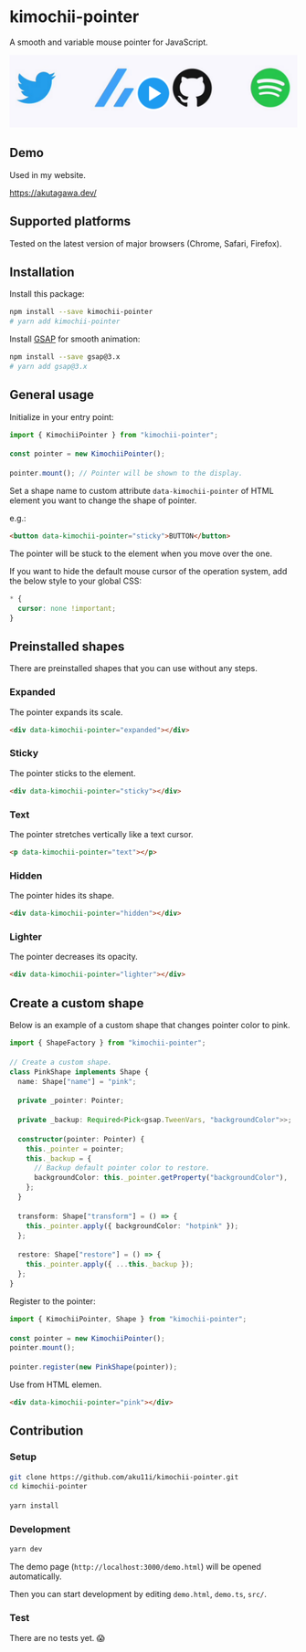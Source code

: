 # kimochii-pointer

A smooth and variable mouse pointer for JavaScript.

[![](./assets/thumbnail.png)](https://twitter.com/aku11i/status/1430803913876271109 "preview (Twitter)")

## Demo

Used in my website.

https://akutagawa.dev/

## Supported platforms

Tested on the latest version of major browsers (Chrome, Safari, Firefox).

## Installation

Install this package:

```sh
npm install --save kimochii-pointer
# yarn add kimochii-pointer
```

Install [GSAP](https://github.com/greensock/GSAP) for smooth animation:

```sh
npm install --save gsap@3.x
# yarn add gsap@3.x
```

## General usage

Initialize in your entry point:

```typescript
import { KimochiiPointer } from "kimochii-pointer";

const pointer = new KimochiiPointer();

pointer.mount(); // Pointer will be shown to the display.
```

Set a shape name to custom attribute `data-kimochii-pointer` of HTML element you want to change the shape of pointer.

e.g.:

```html
<button data-kimochii-pointer="sticky">BUTTON</button>
```

The pointer will be stuck to the element when you move over the one.

If you want to hide the default mouse cursor of the operation system, add the below style to your global CSS:

```css
* {
  cursor: none !important;
}
```

## Preinstalled shapes

There are preinstalled shapes that you can use without any steps.

### Expanded

The pointer expands its scale.

```html
<div data-kimochii-pointer="expanded"></div>
```

### Sticky

The pointer sticks to the element.

```html
<div data-kimochii-pointer="sticky"></div>
```

### Text

The pointer stretches vertically like a text cursor.

```html
<p data-kimochii-pointer="text"></p>
```

### Hidden

The pointer hides its shape.

```html
<div data-kimochii-pointer="hidden"></div>
```

### Lighter

The pointer decreases its opacity.

```html
<div data-kimochii-pointer="lighter"></div>
```

## Create a custom shape

Below is an example of a custom shape that changes pointer color to pink.

```typescript
import { ShapeFactory } from "kimochii-pointer";

// Create a custom shape.
class PinkShape implements Shape {
  name: Shape["name"] = "pink";

  private _pointer: Pointer;

  private _backup: Required<Pick<gsap.TweenVars, "backgroundColor">>;

  constructor(pointer: Pointer) {
    this._pointer = pointer;
    this._backup = {
      // Backup default pointer color to restore.
      backgroundColor: this._pointer.getProperty("backgroundColor"),
    };
  }

  transform: Shape["transform"] = () => {
    this._pointer.apply({ backgroundColor: "hotpink" });
  };

  restore: Shape["restore"] = () => {
    this._pointer.apply({ ...this._backup });
  };
}
```

Register to the pointer:

```typescript
import { KimochiiPointer, Shape } from "kimochii-pointer";

const pointer = new KimochiiPointer();
pointer.mount();

pointer.register(new PinkShape(pointer));
```

Use from HTML elemen.

```html
<div data-kimochii-pointer="pink"></div>
```

## Contribution

### Setup

```sh
git clone https://github.com/aku11i/kimochii-pointer.git
cd kimochii-pointer

yarn install
```

### Development

```sh
yarn dev
```

The demo page (`http://localhost:3000/demo.html`) will be opened automatically.

Then you can start development by editing `demo.html`, `demo.ts`, `src/`.

### Test

There are no tests yet. 😱
